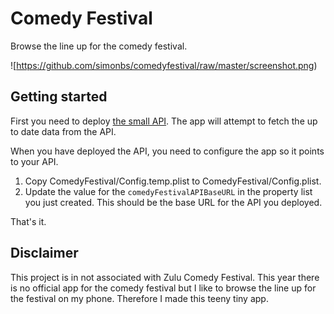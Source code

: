 # Comedy Festival

Browse the line up for the comedy festival.

![https://github.com/simonbs/comedyfestival/raw/master/screenshot.png)

## Getting started

First you need to deploy [the small API](http://github.com/simonbs/comedy-festival-api). The app will attempt to fetch the up to date data from the API.

When you have deployed the API, you need to configure the app so it points to your API.

1. Copy ComedyFestival/Config.temp.plist to ComedyFestival/Config.plist.
2. Update the value for the `comedyFestivalAPIBaseURL` in the property list you just created. This should be the base URL for the API you deployed.

That's it.

## Disclaimer

This project is in not associated with Zulu Comedy Festival. This year there is no official app for the comedy festival but I like to browse the line up for the festival on my phone. Therefore I made this teeny tiny app.
